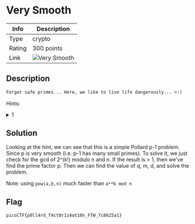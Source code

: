 # Very Smooth

|Info           |Description                    |
|---------------|-------------------------------|
|Type           |crypto|
|Rating         |300 points|
|Link           |![Very Smooth](https://play.picoctf.org/practice/challenge/315)|

## Description

```txt
Forget safe primes... Here, we like to live life dangerously... >:)
```

Hints:
<details>
    <summary>1</summary>    
    Don't look at me... Go ask Mr. Pollard if you need a hint!
</details>

## Solution

Looking at the hint, we can see that this is a simple Pollard p-1 problem. Since p
is very smooth (i.e. p-1 has many small primes). To solve it, we just check for the
gcd of 2^(k!) modulo n and n. If the result is > 1, then we've find the prime factor
p. Then we can find the value of q, m, d, and solve the problem.

Note: using `pow(a,b,n)` much faster than `a**b mod n`

## Flag

```txt
picoCTF{p0ll4rd_f4ct0r1z4at10n_FTW_7c8625a1}
```

